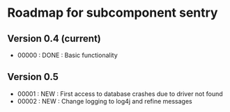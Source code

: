 # Roadmap for subcomponent sentry

## Version 0.4 (current)
* 00000 : DONE : Basic functionality

## Version 0.5
* 00001 : NEW  : First access to database crashes due to driver not found
* 00002 : NEW  : Change logging to log4j and refine messages
